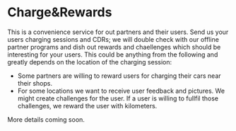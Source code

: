 # Charge&Rewards

This is a convenience service for out partners and their users.
Send us your users charging sessions and CDRs; we will double check with our offline partner programs and dish out rewards and chaellenges which should be interesting for your users.
This could be anything from the following and greatly depends on the location of the charging session:
- Some partners are willing to reward users for charging their cars near their shops.
- For some locations we want to receive user feedback and pictures. We might create challenges for the user. If a user is willing to fullfil those challenges, we reward the user with kilometers.

More details coming soon.